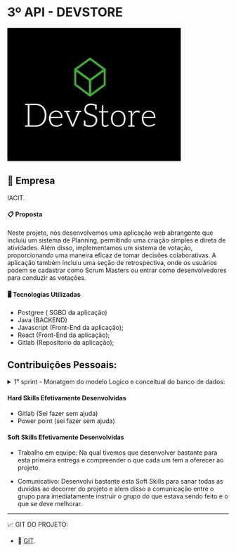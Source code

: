 #  3º API - DEVSTORE

![logo_projeto](https://github.com/Orlandi-a11/PortifolioFatecApi/blob/main/IMG/API_2_logo.jpeg)

## :briefcase:  Empresa
IACIT.

#### :clipboard: Proposta
Neste projeto, nós desenvolvemos uma aplicação web abrangente que incluiu um sistema de Planning, permitindo uma criação simples e direta de atividades. Além disso, implementamos um sistema de votação, proporcionando uma maneira eficaz de tomar decisões colaborativas. A aplicação também incluiu uma seção de retrospectiva, onde os usuários podem se cadastrar como Scrum Masters ou entrar como desenvolvedores para conduzir as votações.

#### :desktop_computer: Tecnologias Utilizadas
- Postgree ( SGBD da aplicação)
- Java (BACKEND)
- Javascript (Front-End da aplicação);
- React (Front-End da aplicação);
- Gitlab (Repositorio da aplicação);

 ## Contribuições Pessoais: 
<details>
<summary> 1° sprint - Monatgem do modelo Logico e conceitual do banco de dados: </summary>

 
- Auxilio na montagem do banco de dados e inicio de sua aplicação em PGadm;

2° Sprint - Inicio da montagem do readme e inserção do inicio do projeto no gitlab: 
- Trabalhei numa montagem de um readme dinamico e o com o maximo de detalhes possiveis para a compreensão dos clientes e demais;

3° Sprint - Realização do sistema de correção do readme e produto backlog: 
- Inicio da correção do produto backlog de cada sprint e correção do readme apresentado ao cliente.

4° Sprint - Montagem de readme separados:
- Foi criado um readme para cada realização da sprint para evitar excesso de informações no readme principal e possuir mais detalhes do que estava sendo realizado em cada uma das etapas.
  
</details>

#### Hard Skills Efetivamente Desenvolvidas
- Gitlab (Sei fazer sem ajuda)
- Power point (sei fazer sem ajuda)


#### Soft Skills Efetivamente Desenvolvidas
  
- Trabalho em equipe: Na qual tivemos que desenvolver bastante para esta primeira entrega e compreender o que cada um tem a oferecer ao projeto.
  
- Comunicativo: Desenvolvi bastante esta Soft Skills para sanar todas as duvidas ao decorrer do projeto e alem disso a comunicação entre o grupo para imediatamente instruir o grupo do que estava sendo feito e o que se deve melhorar.


----------------------------------------------------------------------------------------------------------------------------------------------------------


:chart_with_upwards_trend:  GIT DO PROJETO: 

- 🔗 [GIT](https://gitlab.com/vitorlimadomingues/3periodo_devstore).
